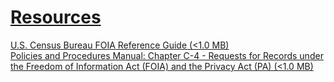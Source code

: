 # [Resources](https://www.census.gov/about/policies/foia/resources.html)  

[U.S. Census Bureau FOIA Reference Guide (&#60;1.0 MB)](http://www2.census.gov/foia/resources/foia_reference_guide.pdf)  
[Policies and Procedures Manual: Chapter C-4 - Requests for Records under the Freedom of Information Act (FOIA) and the Privacy Act (PA) (&#60;1.0 MB)](http://www2.census.gov/foia/resources/PPM_C-4.pdf)  

